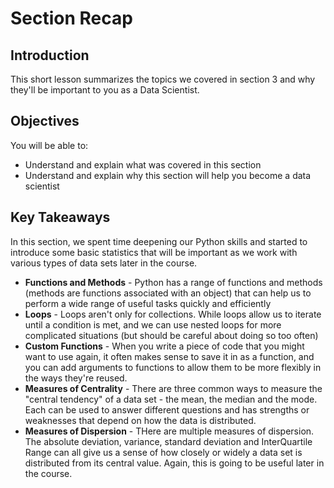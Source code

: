 
# Section Recap

## Introduction

This short lesson summarizes the topics we covered in section 3 and why they'll be important to you as a Data Scientist.

## Objectives
You will be able to:
* Understand and explain what was covered in this section
* Understand and explain why this section will help you become a data scientist

## Key Takeaways
In this section, we spent time deepening our Python skills and started to introduce some basic statistics that will be important as we work with various types of data sets later in the course.
* **Functions and Methods** - Python has a range of functions and methods (methods are functions associated with an object) that can help us to perform a wide range of useful tasks quickly and efficiently
* **Loops** - Loops aren't only for collections. While loops allow us to iterate until a condition is met, and we can use nested loops for more complicated situations (but should be careful about doing so too often)
* **Custom Functions** - When you write a piece of code that you might want to use again, it often makes sense to save it in as a function, and you can add arguments to functions to allow them to be more flexibly in the ways they're reused.
* **Measures of Centrality** - There are three common ways to measure the "central tendency" of a data set - the mean, the median and the mode. Each can be used to answer different questions and has strengths or weaknesses that depend on how the data is distributed.
* **Measures of Dispersion** - THere are multiple measures of dispersion. The absolute deviation, variance, standard deviation and InterQuartile Range can all give us a sense of how closely or widely a data set is distributed from its central value. Again, this is going to be useful later in the course.
